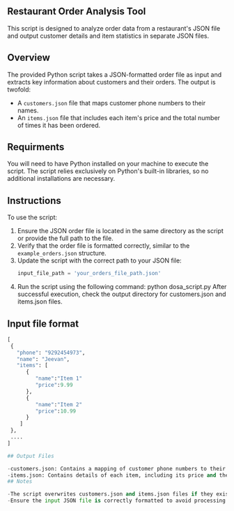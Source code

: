 ## Restaurant Order Analysis Tool

This script is designed to analyze order data from a restaurant's JSON file and output customer details and item statistics in separate JSON files.

## Overview

The provided Python script takes a JSON-formatted order file as input and extracts key information about customers and their orders. The output is twofold:

- A `customers.json` file that maps customer phone numbers to their names.
- An `items.json` file that includes each item's price and the total number of times it has been ordered.

## Requirments

You will need to have Python installed on your machine to execute the script. The script relies exclusively on Python's built-in libraries, so no additional installations are necessary.

## Instructions

To use the script:

1. Ensure the JSON order file is located in the same directory as the script or provide the full path to the file.
2. Verify that the order file is formatted correctly, similar to the `example_orders.json` structure.
3. Update the script with the correct path to your JSON file:
   ```python
   input_file_path = 'your_orders_file_path.json'
4. Run the script using the following command:
   python dosa_script.py
   After successful execution, check the output directory for customers.json and items.json files.
## Input file format
    
 ```python
 [
  {
    "phone": "9292454973",
    "name": "Jeevan",
    "items": [
       {
          "name":"Item 1"
          "price":9.99
       },
       {
          "name":"Item 2"
          "price":10.99
       }
     ]
  },
  ....
]

## Output Files

-customers.json: Contains a mapping of customer phone numbers to their names.
-items.json: Contains details of each item, including its price and the number of orders.
## Notes

-The script overwrites customers.json and items.json files if they exist in the output directory.
-Ensure the input JSON file is correctly formatted to avoid processing errors.
   
     
